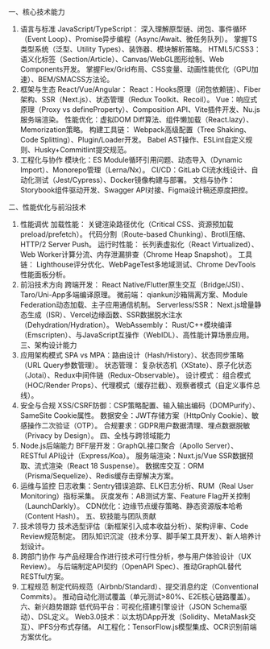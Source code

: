 一、核心技术能力

1. 语言与标准
   JavaScript/TypeScript：
   深入理解原型链、闭包、事件循环（Event Loop）、Promise异步编程（Async/Await、微任务队列）。
   掌握TS类型系统（泛型、Utility Types）、装饰器、模块解析策略。
   HTML5/CSS3：
   语义化标签（Section/Article）、Canvas/WebGL图形绘制、Web Components开发。
   掌握Flex/Grid布局、CSS变量、动画性能优化（GPU加速）、BEM/SMACSS方法论。
2. 框架与生态
   React/Vue/Angular：
   React：Hooks原理（闭包依赖链）、Fiber架构、SSR（Next.js）、状态管理（Redux Toolkit、Recoil）。
   Vue：响应式原理（Proxy vs defineProperty）、Composition API、Vite插件开发、Nu.js服务端渲染。
   性能优化：虚拟DOM Diff算法、组件懒加载（React.lazy）、Memorization策略。
   构建工具链：
   Webpack高级配置（Tree Shaking、Code Splitting）、Plugin/Loader开发。
   Babel AST操作、ESLint自定义规则、Husky+Commitlint提交规范。
3. 工程化与协作
   模块化：ES Module循环引用问题、动态导入（Dynamic Import）、Monorepo管理（Lerna/Nx）。
   CI/CD：GitLab CI流水线设计、自动化测试（Jest/Cypress）、Docker镜像构建与部署。
   文档与协作：Storybook组件驱动开发、Swagger API对接、Figma设计稿还原度把控。

二、性能优化与前沿技术

1. 性能调优
   加载性能：
   关键渲染路径优化（Critical CSS、资源预加载preload/prefetch）。
   代码分割（Route-based Chunking）、Brotli压缩、HTTP/2 Server Push。
   运行时性能：
   长列表虚拟化（React Virtualized）、Web Worker计算分流、内存泄漏排查（Chrome Heap Snapshot）。
   工具链：
   Lighthouse评分优化、WebPageTest多地域测试、Chrome DevTools性能面板分析。
2. 前沿技术方向
   跨端开发：
   React Native/Flutter原生交互（Bridge/JSI）、Taro/Uni-App多端编译原理。
   微前端：
   qiankun沙箱隔离方案、Module Federation动态加载、主子应用通信机制。
   Serverless/SSR：
   Next.js增量静态生成（ISR）、Vercel边缘函数、SSR数据脱水注水（Dehydration/Hydration）。
   WebAssembly：
   Rust/C++模块编译（Emscripten）、与JavaScript互操作（WebIDL）、高性能计算场景应用。
   三、架构设计能力
1. 应用架构模式
   SPA vs MPA：路由设计（Hash/History）、状态同步策略（URL Query参数管理）。
   状态管理：
   复杂状态机（XState）、原子化状态（Jotai）、Redux中间件链（Redux-Observable）。
   设计模式：
   组合模式（HOC/Render Props）、代理模式（缓存拦截）、观察者模式（自定义事件总线）。
2. 安全与合规
   XSS/CSRF防御：CSP策略配置、输入输出编码（DOMPurify）、SameSite Cookie属性。
   数据安全：JWT存储方案（HttpOnly Cookie）、敏感操作二次验证（OTP）。
   合规要求：GDPR用户数据清理、埋点数据脱敏（Privacy by Design）。
   四、全栈与跨领域能力
1. Node.js后端能力
   BFF层开发：GraphQL接口聚合（Apollo Server）、RESTful API设计（Express/Koa）。
   服务端渲染：Nuxt.js/Vue SSR数据预取、流式渲染（React 18 Suspense）。
   数据库交互：ORM（Prisma/Sequelize）、Redis缓存击穿解决方案。
2. 运维与监控
   日志收集：Sentry错误追踪、ELK日志分析、RUM（Real User Monitoring）指标采集。
   灰度发布：AB测试方案、Feature Flag开关控制（LaunchDarkly）。
   CDN优化：边缘节点缓存策略、静态资源版本哈希（Content Hash）。
   五、软技能与团队贡献
1. 技术领导力
   技术选型评估（新框架引入成本收益分析）、架构评审、Code Review规范制定。
   团队知识沉淀（技术分享、脚手架工具开发）、新人培养计划设计。
2. 跨部门协作
   与产品经理合作进行技术可行性分析，参与用户体验设计（UX Review）。
   与后端制定API契约（OpenAPI Spec）、推动GraphQL替代RESTful方案。
3. 工程规范
   制定代码规范（Airbnb/Standard）、提交消息约定（Conventional Commits）。
   推动自动化测试覆盖（单元测试>80%、E2E核心链路覆盖）。
   六、新兴趋势跟踪
   低代码平台：可视化搭建引擎设计（JSON Schema驱动）、DSL定义。
   Web3.0技术：以太坊DApp开发（Solidity、MetaMask交互）、IPFS分布式存储。
   AI工程化：TensorFlow.js模型集成、OCR识别前端方案优化。
